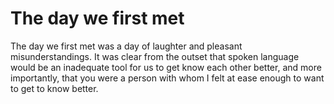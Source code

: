 # The day we first met

The day we first met was a day of laughter and pleasant misunderstandings. It was clear from the outset that spoken language would be an inadequate tool for us to get know each other better, and more importantly, that you were a person with whom I felt at ease enough to want to get to know better.
